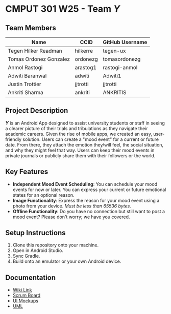 # CMPUT 301 W25 - Team ***Y***

## Team Members
| Name        | CCID   | GitHub Username |
| ----------- | ------ | --------------- |
| Tegen Hilker Readman | hilkerre | tegen-ux     |
| Tomas Ordonez Gonzalez | ordonezg | tomasordonezg     |
| Anmol Rastogi | arastog1 | rastogi-anmol     |
| Adwiti Baranwal | adwiti | Adwiti1     |
| Justin Trottier | jjtrotti | jjtrotti     |
| Ankriti Sharma | ankriti | ANKRITIS     |


## Project Description
***Y*** is an Android App designed to assist university students or staff in seeing a clearer picture of their trials and tribulations as they navigate their academic careers. 
Given the rise of mobile apps, we created an easy, user-friendly solution. Users can create a "mood event" for a current or future date. From there, they attach the emotion they/will feel, the social situation, and why they might feel that way. Users can keep their mood events in private journals or publicly share them with their followers or the world. 



## Key Features

- **Independent Mood Event Scheduling**: You can schedule your mood events for now or later. You can express your current or future emotional states for an optional reason. 
- **Image Functionality**: Express the reason for your mood event using a photo from your device. *Must be less than 65536 bytes.* 
- **Offline Functionality**: Do you have no connection but still want to post a mood event? Please don't worry; we have you covered. 

## Setup Instructions

1. Clone this repository onto your machine.
2. Open in Android Studio.
3. Sync Gradle.
4. Build onto an emulator or your own Android device. 

## Documentation

- [Wiki Link](https://github.com/cmput301-w25/project-y/wiki)
- [Scrum Board](https://github.com/orgs/cmput301-w25/projects/41)
- [UI Mockups](https://github.com/cmput301-w25/project-y/wiki/UI-And-Navigation-MockUp-%E2%80%90-Project-Part-4)
- [UML](https://github.com/cmput301-w25/project-y/wiki/UML-%E2%80%90-Project-Part-4)

